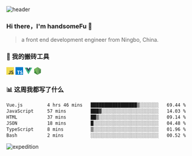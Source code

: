 ![header](https://raw.githubusercontent.com/fzq1998/fzq1998/master/header.png)

### Hi there，I'm handsomeFu 👋

> a front end development engineer from Ningbo, China.

### 🔧 我的搬砖工具
<code><img height="20" src="https://raw.githubusercontent.com/github/explore/80688e429a7d4ef2fca1e82350fe8e3517d3494d/topics/javascript/javascript.png" alt="javascript"></code>
<code><img height="20" src="https://raw.githubusercontent.com/github/explore/80688e429a7d4ef2fca1e82350fe8e3517d3494d/topics/typescript/typescript.png" alt="typescript"></code>
<code><img height="20" src="https://raw.githubusercontent.com/github/explore/80688e429a7d4ef2fca1e82350fe8e3517d3494d/topics/vue/vue.png" alt="vue"></code>
<code><img height="20" src="https://raw.githubusercontent.com/github/explore/80688e429a7d4ef2fca1e82350fe8e3517d3494d/topics/nodejs/nodejs.png" alt="nodejs"></code>



### 📊 这周我都写了什么
<!--START_SECTION:waka-->

```text
Vue.js         4 hrs 46 mins   █████████████████▒░░░░░░░   69.44 %
JavaScript     57 mins         ███▓░░░░░░░░░░░░░░░░░░░░░   14.03 %
HTML           37 mins         ██▒░░░░░░░░░░░░░░░░░░░░░░   09.14 %
JSON           18 mins         █░░░░░░░░░░░░░░░░░░░░░░░░   04.48 %
TypeScript     8 mins          ▒░░░░░░░░░░░░░░░░░░░░░░░░   01.96 %
Bash           2 mins          ░░░░░░░░░░░░░░░░░░░░░░░░░   00.52 %
```

<!--END_SECTION:waka-->


![expedition](https://raw.githubusercontent.com/fzq1998/fzq1998/master/expedition.gif)

